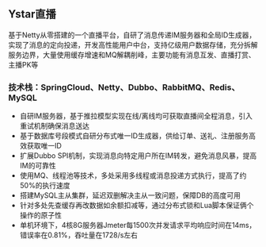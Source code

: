 ## Ystar直播

基于Netty从零搭建的一个直播平台，自研了消息传递IM服务器和全局ID生成器，实现了消息的定向投递，开发高性能用户中台，支持亿级用户数据存储，充分拆解服务边界，大量使用缓存增速和MQ解耦削峰，主要功能有消息互发、直播打赏、主播PK等

### 技术栈：SpringCloud、Netty、Dubbo、RabbitMQ、Redis、MySQL
- 自研IM服务器，基于推拉模型实现在线/离线均可获取直播间全程消息，引入重试机制确保消息送达
- 基于数据库号段模式自研分布式唯一ID生成器，供给订单、送礼、注册服务高效获取唯一ID
- 扩展Dubbo SPI机制，实现消息向特定用户所在IM转发，避免消息风暴，提高IM的可靠性
- 使用MQ、线程池等技术，多处采用多线程或消息投递方式执行，提高了约50%的执行速度
- 搭建MySQL主从集群，延迟双删解决主从一致问题，保障DB的高度可用
- 针对多处先查缓存再改数据如余额扣减等，通过分布式锁和Lua脚本保证俩个操作的原子性
- 单机环境下，4核8G服务器Jmeter每1500次并发请求平均响应时间在14ms，错误率在0.81%，吞吐量在1728/s左右
